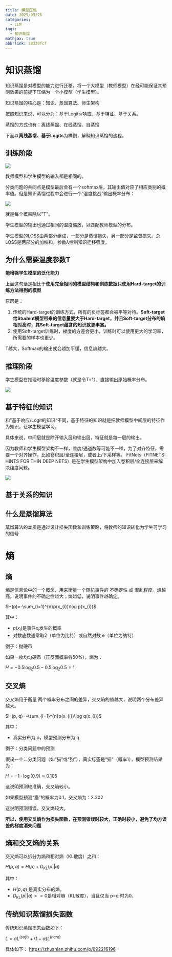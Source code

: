 ```yaml
---
title: 模型压缩
date: 2025/03/26
categories:
  - LLM
tags:
  - 知识蒸馏
mathjax: true
abbrlink: 28330fcf
---
```


# 知识蒸馏

知识蒸馏是对模型的能力进行迁移，将一个大模型（教师模型）在经可能保证其预测效果的前提下压缩为一个小模型（学生模型）。

知识蒸馏的核心是：知识、蒸馏算法、师生架构

按照知识来说，可以分为：基于Logits/响应、基于特征、基于关系。

蒸馏的方式也有：离线蒸馏、在线蒸馏、自蒸馏

下面以**离线蒸馏、基于Logits**为样例，解释知识蒸馏的流程。

## 训练阶段

![](https://cdn.jsdelivr.net/gh/gaofeng-lin/picture_bed/img1/Snipaste_2025-03-26_14-28-15.png)

教师模型和学生模型的输入都是相同的。

分类问题的共同点是模型最后会有一个softmax层，其输出值对应了相应类别的概率值。但是知识蒸馏过程中会进行一个“温度挑战”输出概率分布：

![](https://cdn.jsdelivr.net/gh/gaofeng-lin/picture_bed/img1/Snipaste_2025-03-26_14-50-59.png)

就是每个概率除以"T"。

学生模型的输出也通过相同的温度缩放，以匹配教师模型的分布。

学生模型的LOSS由两部分组成，一部分是蒸馏损失，另一部分是监督损失。总LOSS是两部分的加权和，参数$\lambda$控制知识迁移强度。

## 为什么需要温度参数T

**能增强学生模型的泛化能力**

上面这句话是相比于**使用完全相同的模型结构和训练数据只使用Hard-target的训练方法得到的模型**

原因是：

1. 传统的Hard-target的训练方式，所有的负标签都会被平等对待。**Soft-target给Student模型带来的信息量要大于Hard-target，并且Soft-target分布的熵相对高时，其Soft-target蕴含的知识就更丰富。**
2. 使用Soft-target训练时，梯度的方差会更小，训练时可以使用更大的学习率，所需要的样本也更少。

T越大，Softmax的输出就会越加平缓，信息熵越大。


## 推理阶段

学生模型在推理时移除温度参数（就是令T=1），直接输出原始概率分布。

![](https://cdn.jsdelivr.net/gh/gaofeng-lin/picture_bed/img1/Snipaste_2025-03-26_15-09-13.png)



## 基于特征的知识

和”基于响应/Logit的知识“不同，基于特征的知识就是把教师模型中间层的特征作为知识，让学生模型学习。

具体来说，中间层就是除开输入层和输出层，特征就是每一层的输出。

因为教师和学生模型架构不一样，维度/通道数等可能不一样，为了对齐特征，需要一个对齐操作。比如卷积层/全连接层，或者上/下采样等。
FitNets（FITNETS: HINTS FOR THIN DEEP NETS）是在学生模型架构中加入卷积层/全连接层来解决维度问题。

![](https://cdn.jsdelivr.net/gh/gaofeng-lin/picture_bed/img1/%E5%9F%BA%E4%BA%8E%E7%89%B9%E5%BE%81%E7%9A%84%E7%9F%A5%E8%AF%86%E8%92%B8%E9%A6%8F.png)

## 基于关系的知识


## 什么是蒸馏算法

蒸馏算法的本质是通过设计损失函数和训练策略，将教师的知识转化为学生可学习的信号


# 熵

## 熵

熵是信息论中的一个概念，用来衡量一个随机事件的 不确定性 或 混乱程度。熵越高，说明事件的不确定性越大；熵越低，说明事件越确定。

$H(p)=-\sum_{i=1}^{n}p(x_{i})\log p(x_{i})$

其中：

- $p(x_{i})$是事件$x_i$发生的概率
- 对数底数通常取2（单位为比特）或自然对数 e（单位为纳特）

例子：抛硬币

如果一枚均匀硬币（正反面概率各50%），熵为：

${H}=-0.5\log_{2}0.5-0.5\log_{2}0.5=1$

## 交叉熵 

交叉熵用于衡量 两个概率分布之间的差异，交叉熵的值越大，说明两个分布差异越大。

$H(p, q)=-\sum_{i=1}^{n}p(x_{i})\log q(x_{i})$

其中：

- 真实分布为 p，模型预测分布为 q

例子：分类问题中的预测

假设一个二分类问题（如“猫”或“狗”），真实标签是“猫”（概率1），模型预测结果为：

$H=-1\cdot\log(0.9)\approx0.105$

这说明预测较准确，交叉熵较小。

如果模型预测“猫”的概率为0.1，交叉熵为：2.302

这说明预测错误，交叉熵较大。

**所以，使用交叉熵作为损失函数，在预测错误时较大，正确时较小，避免了均方误差的梯度消失问题**

## 熵和交叉熵的关系

交叉熵可以拆分为熵和相对熵（KL散度）之和：

$H(p,q)=H(p)+D_{\mathrm{KL}}(p||q)$

其中：
- $H(p,q)$  是真实分布的熵。
- $D_{\mathrm{KL}}(p||q) >= 0$是相对熵（KL散度），当且仅当 p=q 时为0。



## 传统知识蒸馏损失函数



传统知识蒸馏损失函数如下：

${L}=\alpha L^{(s o f t)}+(1-\alpha)L^{(h a r d)}$

具体如下：
https://zhuanlan.zhihu.com/p/692216196

